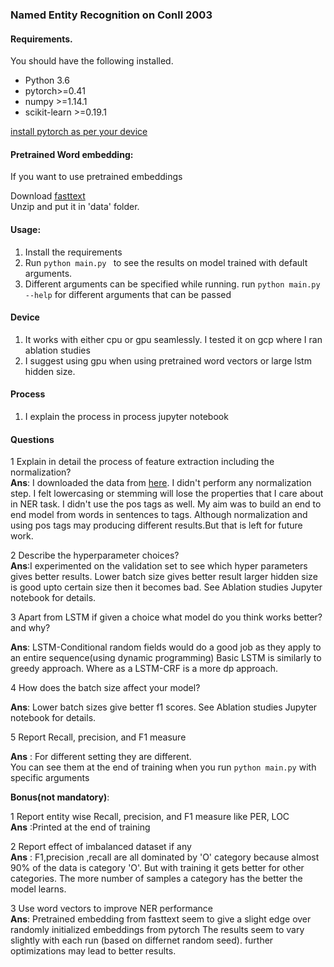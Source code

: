 ### Named Entity Recognition on Conll 2003


#### Requirements.
You should have the following installed.
* Python 3.6
* pytorch>=0.41
* numpy >=1.14.1
* scikit-learn >=0.19.1

[install pytorch as per your device](https://pytorch.org/get-started/locally)


#### Pretrained Word embedding:
If you want to use pretrained embeddings

Download [fasttext](https://dl.fbaipublicfiles.com/fasttext/vectors-english/wiki-news-300d-1M.vec.zip)  
Unzip and put it in 'data' folder.

#### Usage:
1) Install the requirements 
2) Run ```python main.py ``` to see the results on model trained with default arguments. 
3) Different arguments can be specified while running. run ```python main.py --help``` for different arguments that can be passed 

#### Device
1) It works with either cpu or gpu seamlessly. I tested it on gcp where I ran ablation studies  
2) I suggest using gpu when using pretrained word vectors or large lstm hidden size.  

#### Process 
1) I explain the process in process jupyter notebook

#### Questions

1  Explain in detail the process of feature extraction including the normalization?  
**Ans**: I downloaded the data from [here](https://github.com/davidsbatista/NER-datasets/tree/master/CONLL2003).
I didn't perform any normalization step. I felt lowercasing or stemming will lose the properties that I care about in NER task.
I didn't use the pos tags as well. My aim was to build an end to end model from words in sentences to tags.
Although normalization and using pos tags may producing different results.But that is left for future work.

   

2  Describe the hyperparameter choices?  
**Ans**:I experimented on the validation set to see which hyper parameters gives better results.
Lower batch size gives better result
larger hidden size is good upto certain size then it becomes bad.
See Ablation studies Jupyter notebook for details.


3  Apart from LSTM if given a choice what model do you think works better? and why?

**Ans**: LSTM-Conditional random fields would do a good job as they apply to an entire sequence(using dynamic programming)
Basic LSTM is similarly to greedy approach. Where as a LSTM-CRF is a more dp approach.

4  How does the batch size affect your model?

**Ans**:  Lower batch sizes give better f1 scores. See Ablation studies Jupyter notebook for details.


5  Report Recall, precision, and F1 measure  

**Ans** :  For different setting they are different.    
You can see them at the end of training when you run ```python main.py```  with specific arguments   



**Bonus(not mandatory)**:

1 Report entity wise Recall, precision, and F1 measure like PER, LOC  
**Ans** :Printed at the end of training   

2 Report effect of imbalanced dataset if any    
**Ans** : F1,precision ,recall are all dominated by 'O' category because almost 90% of the data is category 'O'.
But with training it gets better for other categories. The more number of samples a category has the better the model learns.

3 Use word vectors to improve NER performance    
**Ans**: Pretrained embedding from fasttext seem to give a slight edge  over randomly initialized embeddings from pytorch
The results seem to vary slightly with each run (based on differnet random seed). further optimizations may lead 
to better results.
